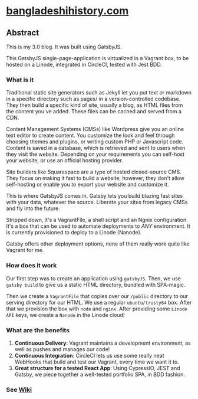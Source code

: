 # [bangladeshihistory.com](bangladeshihistory.com)

## Abstract

This is my 3.0 blog. It was built using GatsbyJS.

This GatsbyJS single-page-application is virtualized in a Vagrant box, to be hosted on a Linode, integrated in CircleCI, tested with Jest BDD.

### What is it

Traditional static site generators such as Jekyll let you put text or markdown in a specific directory such as pages/ in a version-controlled codebase. They then build a specific kind of site, usually a blog, as HTML files from the content you've added. These files can be cached and served from a CDN.

Content Management Systems (CMSs) like Wordpress give you an online text editor to create content. You customize the look and feel through choosing themes and plugins, or writing custom PHP or Javascript code. Content is saved in a database, which is retrieved and sent to users when they visit the website. Depending on your requirements you can self-host your website, or use an official hosting provider.

Site builders like Squarespace are a type of hosted closed-source CMS. They focus on making it fast to build a website; however, they don't allow self-hosting or enable you to export your website and customize it.

This is where GatsbyJS comes in. Gatsby lets you build blazing fast sites with your data, whatever the source. Liberate your sites from legacy CMSs and fly into the future.

Stripped down, it's a VagrantFile, a shell script and an Ngnix configuration. It's a box that can be used to automate deployments to *ANY* environment. It is currently provisioned to deploy to a Linode (Nanode).

Gatsby offers other deployment options, none of them really work quite like Vagrant for me.

### How does it work

Our first step was to create an application using `gatsbyJS`. Then, we use `gatsby build` to give us a static HTML directory, bundled with SPA-magic.

Then we create a `VagrantFile` that copies over our `/public` directory to our serving directory for our HTML. We use a regular `ubuntu/trusty64` box. After that we provision the box with `node` and `nginx`. After providing some `Linode API` keys, we create a `Nanode` in the Linode cloud!

### What are the benefits

1. **Continuous Delivery**: Vagrant maintains a development environment, as well as pushes and manages our code!
2. **Continuous Integration**: CircleCI lets us use some really neat WebHooks that build and test our Vagrant, every time we want it to.
3. **Great structure for a tested React App**: Using CypressIO, JEST and Gatsby, we piece together a well-tested portfolio SPA, in BDD fashion.

### See [Wiki](https://github.com/sajjadhossain/terra/wiki)
